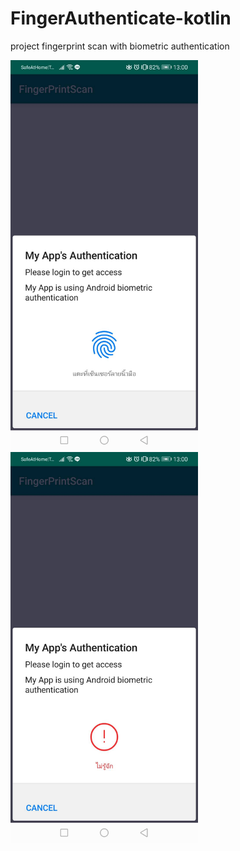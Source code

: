 # FingerAuthenticate-kotlin

project fingerprint scan with biometric authentication

<img src="https://github.com/sjitprogrammer/FingerAuthenticate-kotlin/blob/master/app/src/main/res/drawable/59531.jpg" width="300">

<img src="https://github.com/sjitprogrammer/FingerAuthenticate-kotlin/blob/master/app/src/main/res/drawable/59532.jpg" width="300">
